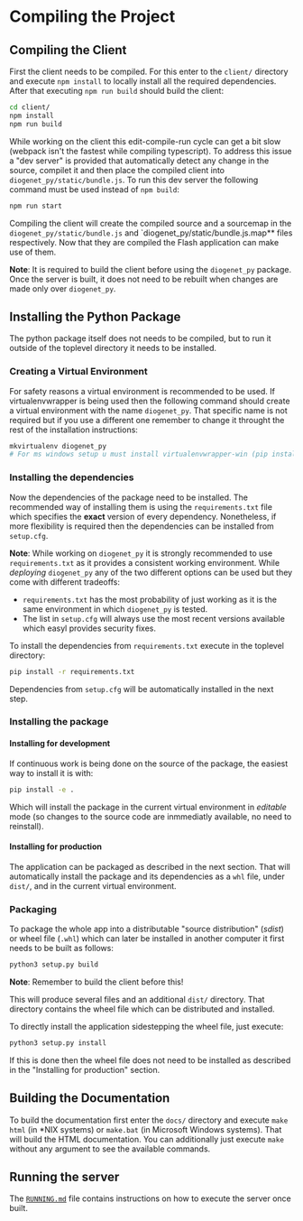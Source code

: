 # Compiling the Project #

## Compiling the Client ##

First the client needs to be compiled. For this enter to the `client/` directory and execute `npm install` to locally install all the required dependencies. After that executing `npm run build` should build the client:

```sh
cd client/
npm install
npm run build
```

While working on the client this edit-compile-run cycle can get a bit slow (webpack isn't the fastest while compiling typescript). To address this issue a "dev server" is provided that automatically detect any change in the source, compilet it and then place the compiled client into `diogenet_py/static/bundle.js`. To run this dev server the following command must be used instead of `npm build`:

```sh
npm run start
```

Compiling the client will create the compiled source and a sourcemap in the `diogenet_py/static/bundle.js` and `diogenet_py/static/bundle.js.map** files respectively. Now that they are compiled the Flash application can make use of them.

**Note**: It is required to build the client before using the `diogenet_py` package. Once the server is built, it does not need to be rebuilt when changes are made only over `diogenet_py`.

## Installing the Python Package ##

The python package itself does not needs to be compiled, but to run it outside of the toplevel directory it needs to be installed.

### Creating a Virtual Environment ###

For safety reasons a virtual environment is recommended to be used. If virtualenvwrapper is being used then the following command should create a virtual environment with the name `diogenet_py`. That specific name is not required but if you use a different one remember to change it throught the rest of the installation instructions:

```sh
mkvirtualenv diogenet_py
# For ms windows setup u must install virtualenvwrapper-win (pip install virtualenvwrapper-win)
```

### Installing the dependencies ###

Now the dependencies of the package need to be installed. The recommended way
of installing them is using the `requirements.txt` file which specifies the **exact**
version of every dependency. Nonetheless, if more flexibility is required then the
dependencies can be installed from `setup.cfg`.

**Note**: While working on `diogenet_py` it is strongly recommended to use
`requirements.txt` as it provides a consistent working environment. While
*deploying* `diogenet_py` any of the two different options can be used but
they come with different tradeoffs:

- `requirements.txt` has the most probability of just working as it is the same
  environment in which `diogenet_py` is tested.
- The list in `setup.cfg` will always use the most recent versions available
  which easyl provides security fixes.

To install the dependencies from `requirements.txt` execute in the toplevel
directory:

```sh
pip install -r requirements.txt
```

Dependencies from `setup.cfg` will be automatically installed in the next step.

### Installing the package ###

#### Installing for development ####

If continuous work is being done on the source of the package, the easiest
way to install it is with:

```sh
pip install -e .
```

Which will install the package in the current virtual environment in *editable*
mode (so changes to the source code are inmmediatly available, no need to
reinstall).

#### Installing for production ####

The application can be packaged as described in the next section.  That will automatically install the package and its dependencies as a `whl` file, under `dist/`, and in the current virtual environment. 

### Packaging ###

To package the whole app into a distributable "source distribution" (*sdist*)
or wheel file (`.whl`) which can later be installed in another computer it
first needs to be built as follows:

```sh
python3 setup.py build
```

**Note**: Remember to build the client before this!

[//]: # (How should I build the client?)

This will produce several files and an additional `dist/` directory. That
directory contains the wheel file which can be distributed and installed.

To directly install the application sidestepping the wheel file, just execute:

```sh
python3 setup.py install
```

If this is done then the wheel file does not need to be installed as
described in the "Installing for production" section.

## Building the Documentation ##

To build the documentation first enter the `docs/` directory and execute
`make html` (in \*NIX systems) or `make.bat` (in Microsoft Windows systems).
That will build the HTML documentation. You can additionally just execute
`make` without any argument to see the available commands.

## Running the server ##

The [`RUNNING.md`](RUNNING.md) file contains instructions on how to execute the
server once built.
